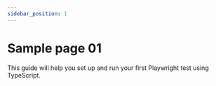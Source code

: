 ```yaml
---
sidebar_position: 1
---
```


# Sample page 01

This guide will help you set up and run your first Playwright test using TypeScript.
